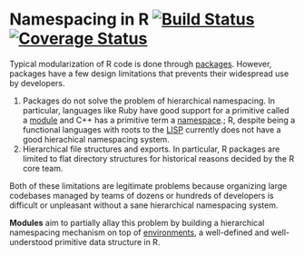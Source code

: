 Namespacing in R [![Build Status](https://travis-ci.org/robertzk/module.svg?branch=master)](https://travis-ci.org/robertzk/r-package-template) [![Coverage Status](https://coveralls.io/repos/robertzk/r-package-template/badge.svg?branch=master)](https://coveralls.io/r/robertzk/module)
============

Typical modularization of R code is done through [packages](http://r-pkgs.had.co.nz/).
However, packages have a few design limitations that prevents
their widespread use by developers.

  1. Packages do not solve the problem of hierarchical namespacing.
     In particular, languages like Ruby have good support for
     a primitive called a [module](http://ruby-doc.org/core-2.2.0/Module.html) and
     C++ has a primitive term a [namespace](https://en.wikipedia.org/wiki/Namespace).;
     R, despite being a functional languages with roots to the [LISP](https://en.wikipedia.org/wiki/LISP)
     currently does not have a good hierachical namespacing system.
  2. Hierarchical file structures and exports. In particular, R packages
     are limited to flat directory structures for historical reasons
     decided by the R core team.

Both of these limitations are legitimate problems because organizing
large codebases managed by teams of dozens or hundreds of developers
is difficult or unpleasant without a sane hierarchical namespacing system.

**Modules** aim to partially allay this problem by building a hierarchical
namespacing mechanism on top of [environments](http://adv-r.had.co.nz/Environments.html),
a well-defined and well-understood primitive data structure in R.

